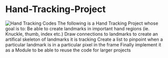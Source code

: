 # Hand-Tracking-Project
![Hand Tracking Codes](https://www.google.com/search?q=mediapipe+hand+tracking+numbers&sxsrf=APq-WBvgOKpcIDAyyFw0NW4Qnqdy5sxSmQ:1647387216629&source=lnms&tbm=isch&sa=X&ved=2ahUKEwij4urOo8n2AhXAnWoFHTXQDCsQ_AUoAnoECAEQBA&biw=1707&bih=828&dpr=1.13#imgrc=e5oUIGSJziTEFM)
The following is a Hand Tracking Project whose goal is to:
  Be able to create landmarks in important hand regions (ie. Knuckle, thumb, index etc.)
  Draw connections to landmarks to create an artifical skeleton of landmarks it is tracking
  Create a list to pinpoint when a particular landmark is in a particular pixel in the frame
  Finally implement it as a Module to be able to reuse the code for larger projects
